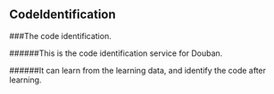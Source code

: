 ## CodeIdentification
###The code identification.

######This is the code identification service for Douban.

######It can learn from the learning data, and identify the code after learning.

